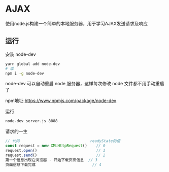# AJAX

使用node.js构建一个简单的本地服务器，用于学习AJAX发送请求及响应

## 运行

安装 node-dev

```sh
yarn global add node-dev
# 或
npm i -g node-dev
```

node-dev 可以自动重启 node 服务器，这样每次修改 node 文件都不用手动重启了

npm地址:https://www.npmjs.com/package/node-dev

运行

```sh
node-dev server.js 8888
```

请求的一生

```js
// 代码                               readyState的值
const request = new XMLHttpRequest()    // 0
request.open()                          // 1
request.send()                          // 2
第一个信息出现在浏览器 - 开始下载页面信息  // 3
页面信息下载完成                         // 4
```

